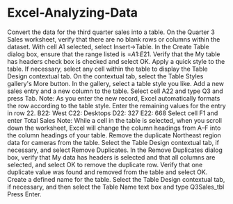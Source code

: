 # Excel-Analyzing-Data
Convert the data for the third quarter sales into a table.
    On the Quarter 3 Sales worksheet, verify that there are no blank rows or columns within the dataset.
    With cell A1 selected, select Insert→Table.
    In the Create Table dialog box, ensure that the range listed is =$A$1:$E$21.
    Verify that the My table has headers check box is checked and select OK.
Apply a quick style to the table.
    If necessary, select any cell within the table to display the Table Design contextual tab.
    On the contextual tab, select the Table Styles gallery's More button.
    In the gallery, select a table style you like.
Add a new sales entry and a new column to the table.
    Select cell A22 and type Q3 and press Tab.
    Note: As you enter the new record, Excel automatically formats the row according to the table style.
    Enter the remaining values for the entry in row 22.
    B22: West
    C22: Desktops
    D22: 327
    E22: 668
    Select cell F1 and enter Total Sales
    Note: While a cell in the table is selected, when you scroll down the worksheet, Excel will change the column headings from A–F into the column headings of your table.
Remove the duplicate Northeast region data for cameras from the table.
    Select the Table Design contextual tab, if necessary, and select Remove Duplicates.
    In the Remove Duplicates dialog box, verify that My data has headers is selected and that all columns are selected, and select OK to remove the duplicate row.
    Verify that one duplicate value was found and removed from the table and select OK.
Create a defined name for the table.
    Select the Table Design contextual tab, if necessary, and then select the Table Name text box and type Q3Sales_tbl
    Press Enter.

